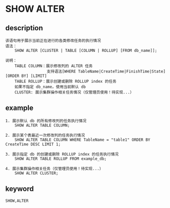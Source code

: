 # SHOW ALTER
## description
    该语句用于展示当前正在进行的各类修改任务的执行情况
    语法：
        SHOW ALTER [CLUSTER | TABLE [COLUMN | ROLLUP] [FROM db_name]];
        
    说明：
        TABLE COLUMN：展示修改列的 ALTER 任务
                      支持语法[WHERE TableName|CreateTime|FinishTime|State] [ORDER BY] [LIMIT]
        TABLE ROLLUP：展示创建或删除 ROLLUP index 的任务
        如果不指定 db_name，使用当前默认 db
        CLUSTER: 展示集群操作相关任务情况（仅管理员使用！待实现...）
        
## example
    1. 展示默认 db 的所有修改列的任务执行情况
        SHOW ALTER TABLE COLUMN;
    
    2. 展示某个表最近一次修改列的任务执行情况
        SHOW ALTER TABLE COLUMN WHERE TableName = "table1" ORDER BY CreateTime DESC LIMIT 1;
 
    3. 展示指定 db 的创建或删除 ROLLUP index 的任务执行情况
        SHOW ALTER TABLE ROLLUP FROM example_db;
        
    4. 展示集群操作相关任务（仅管理员使用！待实现...）
        SHOW ALTER CLUSTER;
        
## keyword
    SHOW,ALTER
    
